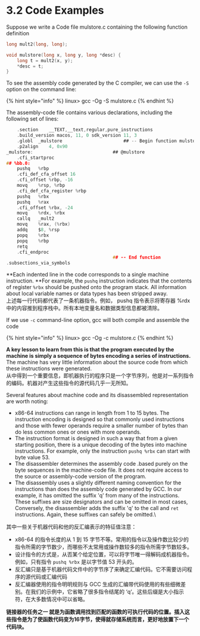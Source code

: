 # 3.2 Code Examples

Suppose we write a  Code file mulstore.c containing the following function definition

```c
long mult2(long, long);

void mulstore(long x, long y, long *desc) {
    long t = mult2(x, y);
    *desc = t;
}
```

To see the assembly code generated by the C compiler, we can use the `-S` option on the command line:

{% hint style="info" %}
linux> gcc -Og -S mulstore.c
{% endhint %}

The assembly-code file contains various declarations, including the following set of lines:

```c
	.section	__TEXT,__text,regular,pure_instructions
	.build_version macos, 11, 0	sdk_version 11, 3
	.globl	_mulstore                       ## -- Begin function mulstore
	.p2align	4, 0x90
_mulstore:                              ## @mulstore
	.cfi_startproc
## %bb.0:
	pushq	%rbp
	.cfi_def_cfa_offset 16
	.cfi_offset %rbp, -16
	movq	%rsp, %rbp
	.cfi_def_cfa_register %rbp
	pushq	%rbx
	pushq	%rax
	.cfi_offset %rbx, -24
	movq	%rdx, %rbx
	callq	_mult2
	movq	%rax, (%rbx)
	addq	$8, %rsp
	popq	%rbx
	popq	%rbp
	retq
	.cfi_endproc
                                        ## -- End function
.subsections_via_symbols
```

**Each indented line in the code corresponds to a single machine instruction. **For example, the `pushq` instruction indicates that the contents of register `%rbx` should be pushed onto the program stack. All information about local variable names or data types has been stripped away.\
上述每一行代码都代表了一条机器指令。例如， pushq 指令表示将寄存器 %rdx 中的内容推到程序栈中。所有本地变量名和数据类型信息都被清除。

If we use `-c` command-line option, gcc will both compile and assemble the code&#x20;

{% hint style="info" %}
linux> gcc -Og -c mulstore.c
{% endhint %}

**A key lesson to learn from this is that the program executed by the machine is simply a sequence of bytes encoding a series of instructions.** The machine has very little information about the source code from which these instructions were generated.\
从中得到一个重要信息，即机器执行的程序只是一个字节序列，他是对一系列指令的编码。机器对产生这些指令的源代码几乎一无所知。

Several features about machine code and its disassembled representation are worth noting:

* x86-64 instructions can range in length from 1 to 15 bytes. The instruction encoding is designed so that commonly used instructions and those with fewer operands require a smaller number of bytes than do less common ones or ones with more operands.
* The instruction format is designed in such a way that from a given starting position, there is a unique decoding of the bytes into machine instructions. For example, only the instruction `pushq %rbx` can start with byte value 53.
* The disassembler determines the assembly code .based purely on the byte sequences in the machine-code file. It does not require access to the source or assembly-code version of the program.
* The disassembly uses a slightly different naming convention for the instructions than does the assembly code generated by GCC. In our example, it has omitted the suffix 'q' from many of the instructions. These suffixes are size designators and can be omitted in most cases, Conversely, the disassembler adds the suffix 'q' to the call and `ret` instructions. Again, these suffixes can safely be omitted.\


其中一些关于机器代码和他的反汇编表示的特征值注意：

* x86-64 的指令长度的从 1 到 15 字节不等。常用的指令以及操作数比较少的指令所需的字节数少，而哪些不太常用或操作数较多的指令所需字节数较多。
* 设计指令的方式是，从否某个给定位置，可以将字节唯一得解码成机器指令。例如，只有指令 `pushq %rbx` 是以字节值 53 开头的。
* 反汇编只是基于机器代码文件中的字节序了来确定汇编代码。它不需要访问程序的源代码或汇编代码
* 反汇编器使用的指令明明规则与 GCC 生成的汇编带代码使用的有些细微差别。在我们的示例中，它省略了很多指令结尾的 ‘q‘。这些后缀是大小指示符，在大多数情况中可以省略。

**链接器的任务之一 就是为函数调用找到匹配的函数的可执行代码的位置。插入这些指令是为了使函数代码变为16字节，使得就存储系统而言，更好地放置下一个代码块。**

